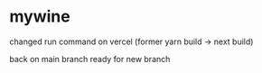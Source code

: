# mywine

changed run command on vercel (former yarn build -> next build)

back on main branch ready for new branch